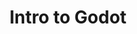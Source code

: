 ---
title: Intro to Godot
layout: default
parent: Godot
grand_parent: Docs
has_children: true
nav_order: 1
---